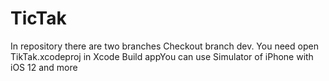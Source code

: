 # TicTak
In repository there are two branches
Checkout branch dev.
You need open TikTak.xcodeproj in Xcode 
Build appYou can use Simulator of iPhone with iOS 12 and more
